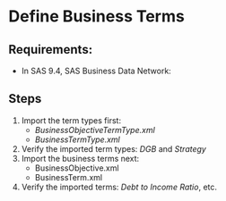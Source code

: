 # Define Business Terms
## Requirements:
*  In SAS 9.4, SAS Business Data Network:
## Steps
1. Import the term types first: 
    * *BusinessObjectiveTermType.xml* 
    * *BusinessTermType.xml*
1. Verify the imported term types: *DGB* and *Strategy*
1. Import the business terms next: 
    * BusinessObjective.xml
    * BusinessTerm.xml
1. Verify the imported terms: *Debt to Income Ratio*, etc.